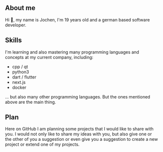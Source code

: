 ## About me

Hi 👋,
my name is Jochen, I'm 19 years old and a german based software developer.

## Skills

I'm learning and also mastering many programming languages and concepts at my current company, including:
- cpp / qt
- python3
- dart / flutter
- next.js
- docker

... but also many other programming languages. But the ones mentioned above are the main thing.

## Plan

Here on GitHub I am planning some projects that I would like to share with you.
I would not only like to share my ideas with you, but also give one or the other of you a suggestion
or even give you a suggestion to create a new project or extend one of my projects.
